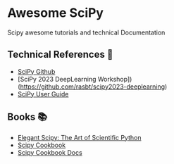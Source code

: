 # Awesome SciPy

Scipy awesome tutorials and technical Documentation 

## Technical References :page_with_curl:

- [SciPy Github](https://github.com/scipy/scipy)
- [SciPy 2023 DeepLearning Workshop])(https://github.com/rasbt/scipy2023-deeplearning)
- [SciPy User Guide](https://docs.scipy.org/doc/scipy/tutorial/index.html#user-guide)

## Books :books:

- [Elegant Scipy: The Art of Scientific Python ](https://github.com/elegant-scipy/elegant-scipy)
- [Scipy Cookbook](https://github.com/scipy/scipy-cookbook)
- [Scipy Cookbook Docs](https://scipy-cookbook.readthedocs.io/)
